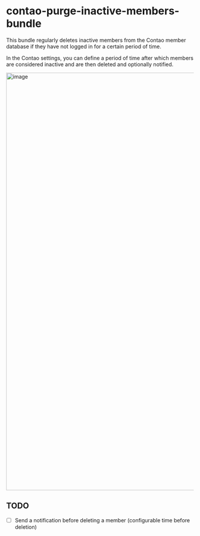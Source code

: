 # contao-purge-inactive-members-bundle

This bundle regularly deletes inactive members from the Contao member database if they have not logged in for a certain period of time.

In the Contao settings, you can define a period of time after which members are considered inactive and are then deleted and optionally notified.

<img width="1122" alt="image" src="https://github.com/user-attachments/assets/77b5159d-56ff-420f-bcc2-2bc597a5e042" />


## TODO
- [ ] Send a notification before deleting a member (configurable time before deletion)
